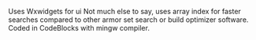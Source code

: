 Uses Wxwidgets for ui
Not much else to say, uses array index for faster searches compared to other armor set search or build optimizer software. Coded in CodeBlocks with mingw compiler.

